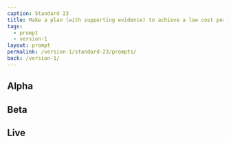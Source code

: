 ```yaml
---
caption: Standard 23
title: Make a plan (with supporting evidence) to achieve a low cost per transaction across the digital and assisted digital service. Report performance data on the Performance Platform.
tags:
  - prompt
  - version-1
layout: prompt
permalink: /version-1/standard-23/prompts/
back: /version-1/
---
```


## Alpha

## Beta

## Live
